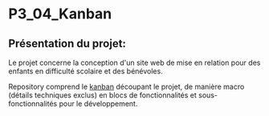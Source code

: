 # P3_04_Kanban

## Présentation du projet:
Le projet concerne la conception d'un site web de mise en relation pour des enfants en difficulté scolaire et des bénévoles.

Repository comprend le [kanban](https://github.com/RenoFar/P3_04_Kanban/projects/1 "kanban") découpant le projet, de manière macro (détails techniques exclus) en blocs de fonctionnalités et sous-fonctionnalités pour le développement.
